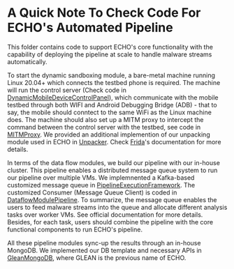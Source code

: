 # A Quick Note To Check Code For ECHO's Automated Pipeline

This folder contains code to support ECHO's core functionality with the capability of deploying the pipeline at scale to handle malware streams automatically. 

To start the dynamic sandboxing module, a bare-metal machine running Linux 20.04+ which connects the testbed phone is required. The machine will run the control server (Check code in [DynamicMobileDeviceControlPanel](DynamicMobileDeviceControlPanel)), which communicate with the mobile testbed through both WIFI and Android Debugging Bridge (ADB) - that to say, the mobile should conntect to the same WiFi as the Linux machine does. 
The machine should also set up a MITM proxy to intercept the command between the control server with the testbed, see code in [MITMProxy](MITMProxy). We provided an additional implemention of our unpacking module used in ECHO in [Unpacker](DynamicMobileDeviceControlPanel/Unpacker/). Check [Frida](https://frida.re/)'s documentation for more details. 
  

In terms of the data flow modules, we build our pipeline with our in-house cluster. This pipeline enables a distributed message queue system to run our pipeline over multiple VMs. We implemnented a Kafka-based customized message queue in [PipelineExecutionFramework](PipelineExecutionFramework). The customized Consumer (Message Queue Client) is coded in [DataflowModulePipeline](DataflowModulePipeline). To summarize, the message queue enables the users to feed malware streams into the queue and allocate different analysis tasks over worker VMs. See official documentation for more details. Besides, for each task, users should combine the pipeline with the core functional components to run ECHO's pipeline. 

All these pipeline modules sync-up the results through an in-house MongoDB. We implemented our DB template and necessary APIs in [GleanMongoDB](GleanMongoDB), where GLEAN is the previous name of ECHO.





